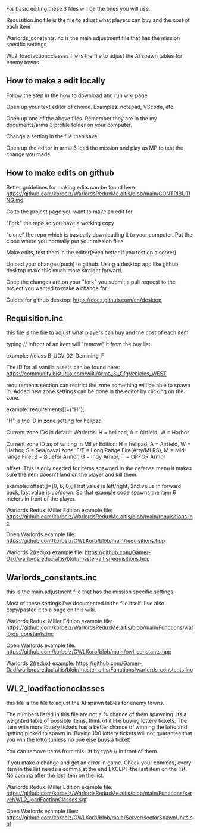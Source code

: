 For basic editing these 3 files will be the ones you will use. 

Requisition.inc file is the file to adjust what players can buy and the cost of each item

Warlords_constants.inc is the main adjustment file that has the mission specific settings

WL2_loadfactioncclasses file is the file to adjust the AI spawn tables for enemy towns

## How to make a edit locally

Follow the step in the how to download and run wiki page

Open up your text editor of choice. Examples: notepad, VScode, etc. 

Open up one of the above files. Remember they are in the my documents/arma 3 profile folder on your computer.

Change a setting in the file then save.

Open up the editor in arma 3 load the mission and play as MP to test the change you made.

## How to make edits on github

Better guidelines for making edits can be found here: https://github.com/korbelz/WarlordsReduxMe.altis/blob/main/CONTRIBUTING.md

Go to the project page you want to make an edit for.

"Fork" the repo so you have a working copy

"clone" the repo which is basically downloading it to your computer. Put the clone where you normally put your mission files

Make edits, test them in the editor(even better if you test on a server)

Upload your changes(push) to github. Using a desktop app like github desktop make this much more straight forward. 

Once the changes are on your "fork" you submit a pull request to the project you wanted to make a change for. 

Guides for github desktop: https://docs.github.com/en/desktop

## Requisition.inc 

this file is the file to adjust what players can buy and the cost of each item

typing // infront of an item will "remove" it from the buy list.

example: //class B_UGV_02_Demining_F	

The ID for all vanilla assets can be found here: 
https://community.bistudio.com/wiki/Arma_3:_CfgVehicles_WEST

requirements section can restrict the zone something will be able to spawn in. Added new zone settings can be done in the editor by clicking on the zone.

example: requirements[]={"H"}; 

"H" is the ID in zone setting for helipad

Current zone IDs in default Warlords: H = helipad, A = Airfield, W = Harbor

Current zone ID as of writing in Miller Edition: H = helipad, A = Airfield, W = Harbor, S = Sea/naval zone, F/E = Long Range Fire(Arty/MLRS), M = Mid range Fire, B = Bluefor Armor, G = Indy Armor, T = OPFOR Armor


offset. This is only needed for items spawned in the defense menu it makes sure the item doesn't land on the player and kill them.

example: offset[]={0, 6, 0}; First value is left/right, 2nd value in forward back, last value is up/down. So that example code spawns the item 6 meters in front of the player.  

Warlords Redux: Miller Edition example file: https://github.com/korbelz/WarlordsReduxMe.altis/blob/main/requisitions.inc

Open Warlords example file: https://github.com/korbelz/OWLKorb/blob/main/requisitions.hpp

Warlords 2(redux) example file: https://github.com/Gamer-Dad/warlordsredux.altis/blob/master-altis/requisitions.hpp

## Warlords_constants.inc 

this is the main adjustment file that has the mission specific settings.

Most of these settings I've documented in the file itself. I've also copy/pasted it to a page on this wiki.

Warlords Redux: Miller Edition example file: https://github.com/korbelz/WarlordsReduxMe.altis/blob/main/Functions/warlords_constants.inc

Open Warlords example file: https://github.com/korbelz/OWLKorb/blob/main/owl_constants.hpp

Warlords 2(redux) example: https://github.com/Gamer-Dad/warlordsredux.altis/blob/master-altis/Functions/warlords_constants.inc

## WL2_loadfactioncclasses 

this file is the file to adjust the AI spawn tables for enemy towns.

The numbers listed in this file are not a % chance of them spawning. Its a weighted table of possible items, think of it like buying lottery tickets. The item with more lottery tickets has a better chance of winning the lotto and getting picked to spawn in. Buying 100 lottery tickets will not guarantee that you win the lotto.(unless no one else buys a ticket) 

You can remove items from this list by type // in front of them. 

If you make a change and get an error in game. Check your commas, every item in the list needs a comma at the end EXCEPT the last item on the list. No comma after the last item on the list. 

Warlords Redux: Miller Edition example file: https://github.com/korbelz/WarlordsReduxMe.altis/blob/main/Functions/server/WL2_loadFactionClasses.sqf

Open Warlords example files: https://github.com/korbelz/OWLKorb/blob/main/Server/sectorSpawnUnits.sqf